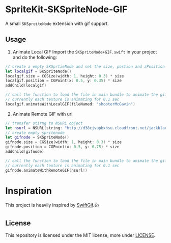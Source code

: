 # SpriteKit-SKSpriteNode-GIF

A small `SKSpreiteNode` extension with gif support.

## Usage
1. Animate Local GIF
Import the `SKSpriteNode+GIF.swift` in your project and do the following:
```swift
// create a empty SKSprtieNode and set the size, postion and zPosition 
let localgif = SKSpriteNode()
localgif.size = CGSize(width: 1, height: 0.3) * size
localgif.position = CGPoint(x: 0.5, y: 0.35) * size
addChild(localgif)

// call the function to load the file in main bundle to animate the gif
// currently each texture is animating for 0.1 sec
localgif.animateWithLocalGIF(fileNamed: "shooterMcGavin")
```
2. Animate Remote GIF with url
```swift
// transfer stirng to NSURL object
let nsurl = NSURL(string: "http://d38cjvupbxhsu.cloudfront.net/jackblack.gif")
// create empty spritenode
let gifnode = SKSpriteNode()
gifnode.size = CGSize(width: 1, height: 0.3) * size
gifnode.position = CGPoint(x: 0.5, y: 0.75) * size
addChild(gifnode)

// call the function to load the file in main bundle to animate the gif
// currently each texture is animating for 0.1 sec 
gifnode.animateWithRemoteGIF(nsurl!)
```


# Inspiration
This project is heavily inspired by [SwiftGif](https://github.com/bahlo/SwiftGif/blob/master/README.md).:thumbsup:

## License
This repository is licensed under the MIT license, more under
[LICENSE](LICENSE).



